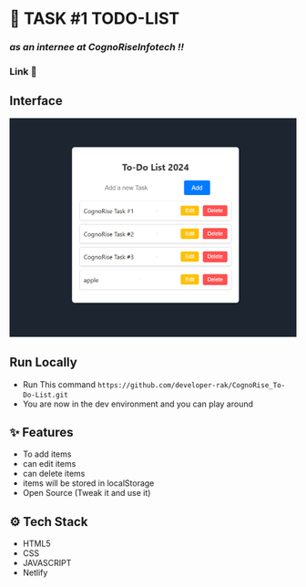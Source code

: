 # :closed_book: TASK #1 TODO-LIST 

### _as an internee at CognoRiseInfotech !!_

### Link :link: 

## Interface

<img src='SS.png' />

## Run Locally

  - Run This command `https://github.com/developer-rak/CognoRise_To-Do-List.git`
  - You are now in the dev environment and you can play around

## ✨ Features

  - To add items
  - can edit items
  - can delete items
  - items will be stored in localStorage
  - Open Source (Tweak it and use it)

## ⚙️ Tech Stack
  - HTML5
  - CSS
  - JAVASCRIPT
  - Netlify
